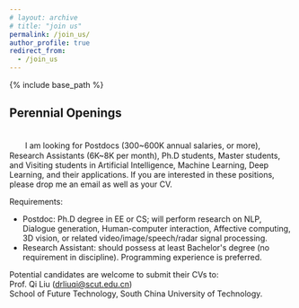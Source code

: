 ```yaml
---
# layout: archive
# title: "join us"
permalink: /join_us/
author_profile: true
redirect_from:
  - /join_us
---
```


{% include base_path %}

Perennial Openings
----------
<br />
　　I am looking for Postdocs (300~600K annual salaries, or more), Research Assistants (6K~8K per month), Ph.D students, Master students, and Visiting students in Artificial Intelligence, Machine Learning, Deep Learning, and their applications. If you are interested in these positions, please drop me an email as well as your CV.

Requirements:
* Postdoc: Ph.D degree in EE or CS; will perform research on NLP, Dialogue generation, Human-computer interaction, Affective computing, 3D vision, or related video/image/speech/radar signal processing.
* Research Assistant: should possess at least Bachelor's degree (no requirement in discipline). Programming experience is preferred.

Potential candidates are welcome to submit their CVs to:  
Prof. Qi Liu (drliuqi@scut.edu.cn)   
School of Future Technology, South China University of Technology.
